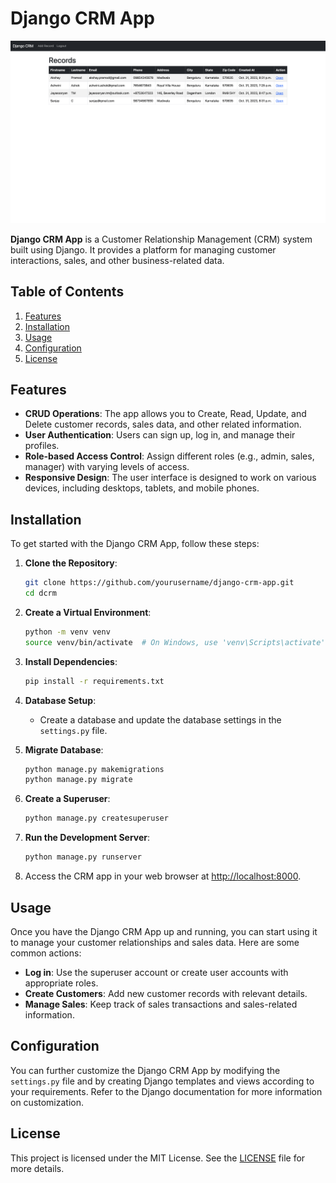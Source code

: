 # Django CRM App

![Project Home Page](dcrm/image/Thumbnail.png) <!-- You can replace this with your project logo or a relevant image -->

**Django CRM App** is a Customer Relationship Management (CRM) system built using Django. It provides a platform for managing customer interactions, sales, and other business-related data.

## Table of Contents

1. [Features](#features)
2. [Installation](#installation)
3. [Usage](#usage)
4. [Configuration](#configuration)
5. [License](#license)

## Features

- **CRUD Operations**: The app allows you to Create, Read, Update, and Delete customer records, sales data, and other related information.
- **User Authentication**: Users can sign up, log in, and manage their profiles.
- **Role-based Access Control**: Assign different roles (e.g., admin, sales, manager) with varying levels of access.
- **Responsive Design**: The user interface is designed to work on various devices, including desktops, tablets, and mobile phones.

## Installation

To get started with the Django CRM App, follow these steps:

1. **Clone the Repository**:
   ```bash
   git clone https://github.com/yourusername/django-crm-app.git
   cd dcrm
   ```

2. **Create a Virtual Environment**:
   ```bash
   python -m venv venv
   source venv/bin/activate  # On Windows, use 'venv\Scripts\activate'
   ```

3. **Install Dependencies**:
   ```bash
   pip install -r requirements.txt
   ```

4. **Database Setup**:
   - Create a database and update the database settings in the `settings.py` file.

5. **Migrate Database**:
   ```bash
   python manage.py makemigrations
   python manage.py migrate
   ```

6. **Create a Superuser**:
   ```bash
   python manage.py createsuperuser
   ```

7. **Run the Development Server**:
   ```bash
   python manage.py runserver
   ```

8. Access the CRM app in your web browser at [http://localhost:8000](http://localhost:8000).

## Usage

Once you have the Django CRM App up and running, you can start using it to manage your customer relationships and sales data. Here are some common actions:

- **Log in**: Use the superuser account or create user accounts with appropriate roles.
- **Create Customers**: Add new customer records with relevant details.
- **Manage Sales**: Keep track of sales transactions and sales-related information.

## Configuration

You can further customize the Django CRM App by modifying the `settings.py` file and by creating Django templates and views according to your requirements. Refer to the Django documentation for more information on customization.

## License

This project is licensed under the MIT License. See the [LICENSE](LICENSE) file for more details.
